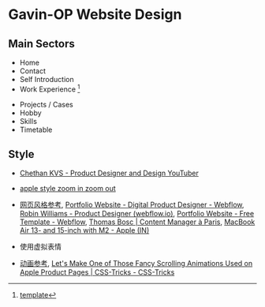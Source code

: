 # Gavin-OP Website Design

## Main Sectors

- Home
- Contact
- Self Introduction
- Work Experience [^1]   
[^1]: [template](https://webflow.com/made-in-webflow/website/Portfolio-Website-Free-Template)  
- Projects / Cases
- Hobby
- Skills
- Timetable

## Style

- [Chethan KVS - Product Designer and Design YouTuber](https://www.chethankvs.design/)

- [apple style zoom in zoom out](https://medium.com/geekculture/how-to-jazz-up-your-website-like-apple-with-javascript-eed2bf227fec)
- [网页风格参考](https://www.chethankvs.design/), [Portfolio Website - Digital Product Designer - Webflow](https://webflow.com/made-in-webflow/website/Portfolio-Website-Digital-Product-Designer), [Robin Williams - Product Designer (webflow.io)](https://portfolio-course-rw.webflow.io/), [Portfolio Website - Free Template - Webflow](https://webflow.com/made-in-webflow/website/Portfolio-Website-Free-Template), [Thomas Bosc | Content Manager à Paris](https://thomasbosc.com/), [MacBook Air 13- and 15-inch with M2 - Apple (IN)](https://www.apple.com/in/macbook-air-13-and-15-m2/)
- 使用虚拟表情
- [动画参考](https://www.gilbertsimonmd.com/), [Let's Make One of Those Fancy Scrolling Animations Used on Apple Product Pages | CSS-Tricks - CSS-Tricks](https://css-tricks.com/lets-make-one-of-those-fancy-scrolling-animations-used-on-apple-product-pages/)